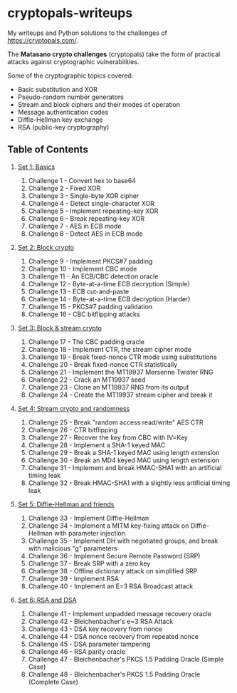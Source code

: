 
# cryptopals-writeups

My writeups and Python solutions to the challenges of https://cryptopals.com/.

The **Matasano crypto challenges** (cryptopals) take the form of practical attacks against cryptographic vulnerabilities. 

Some of the cryptographic topics covered:

- Basic substitution and XOR
- Pseudo-random number generators
- Stream and  block ciphers and their modes of operation
- Message authentication codes
- Diffie-Hellman key exchange
- RSA (public-key cryptography)

## Table of Contents
1. [Set 1: Basics](Set1_Basics)
	1. Challenge 1 - Convert hex to base64
	2. Challenge 2 - Fixed XOR
	3. Challenge 3 - Single-byte XOR cipher
	4. Challenge 4 - Detect single-character XOR
	5. Challenge 5 - Implement repeating-key XOR
	6. Challenge 6 - Break repeating-key XOR
	7. Challenge 7 - AES in ECB mode
	8. Challenge 8 - Detect AES in ECB mode

2. [Set 2: Block crypto](Set2_Block_crypto)
	1. Challenge 9 - Implement PKCS#7 padding
	2. Challenge 10 - Implement CBC mode
	3. Challenge 11 - An ECB/CBC detection oracle
	4. Challenge 12 - Byte-at-a-time ECB decryption (Simple)
	5. Challenge 13 - ECB cut-and-paste
	6. Challenge 14 - Byte-at-a-time ECB decryption (Harder)
	7. Challenge 15 - PKCS#7 padding validation
	8. Challenge 16 - CBC bitflipping attacks

3. [Set 3: Block & stream crypto](Set3_Block_and_stream_crypto)
	1. Challenge 17 - The CBC padding oracle
	2. Challenge 18 - Implement CTR, the stream cipher mode
	3. Challenge 19 - Break fixed-nonce CTR mode using substitutions
	4. Challenge 20 - Break fixed-nonce CTR statistically
	5. Challenge 21 - Implement the MT19937 Mersenne Twister RNG
	6. Challenge 22 - Crack an MT19937 seed
	7. Challenge 23 - Clone an MT19937 RNG from its output
	8. Challenge 24 - Create the MT19937 stream cipher and break it

4. [Set 4: Stream crypto and randomness](Set4_Stream_crypto_and_randomness)
	1. Challenge 25 - Break "random access read/write" AES CTR
	2. Challenge 26 - CTR bitflipping
	3. Challenge 27 - Recover the key from CBC with IV=Key
	4. Challenge 28 - Implement a SHA-1 keyed MAC
	5. Challenge 29 - Break a SHA-1 keyed MAC using length extension
	6. Challenge 30 - Break an MD4 keyed MAC using length extension
	7. Challenge 31 - Implement and break HMAC-SHA1 with an artificial timing leak
	8. Challenge 32 - Break HMAC-SHA1 with a slightly less artificial timing leak

5. [Set 5: Diffie-Hellman and friends](Set5_Diffie-Hellman_and_friends)
	1. Challenge 33 - Implement Diffie-Hellman
	2. Challenge 34 - Implement a MITM key-fixing attack on Diffie-Hellman with parameter injection
	3. Challenge 35 - Implement DH with negotiated groups, and break with malicious "g" parameters
	4. Challenge 36 - Implement Secure Remote Password (SRP)
	5. Challenge 37 - Break SRP with a zero key
	6. Challenge 38 - Offline dictionary attack on simplified SRP
	7. Challenge 39 - Implement RSA
	8. Challenge 40 - Implement an E=3 RSA Broadcast attack


6. [Set 6: RSA and DSA](Set6_RSA_and_DSA)
	1. Challenge 41 - Implement unpadded message recovery oracle
	2. Challenge 42 - Bleichenbacher's e=3 RSA Attack
	3. Challenge 43 - DSA key recovery from nonce
	4. Challenge 44 - DSA nonce recovery from repeated nonce
	5. Challenge 45 - DSA parameter tampering
	6. Challenge 46 - RSA parity oracle
	7. Challenge 47 - Bleichenbacher's PKCS 1.5 Padding Oracle (Simple Case)
	8. Challenge 48 - Bleichenbacher's PKCS 1.5 Padding Oracle (Complete Case)
